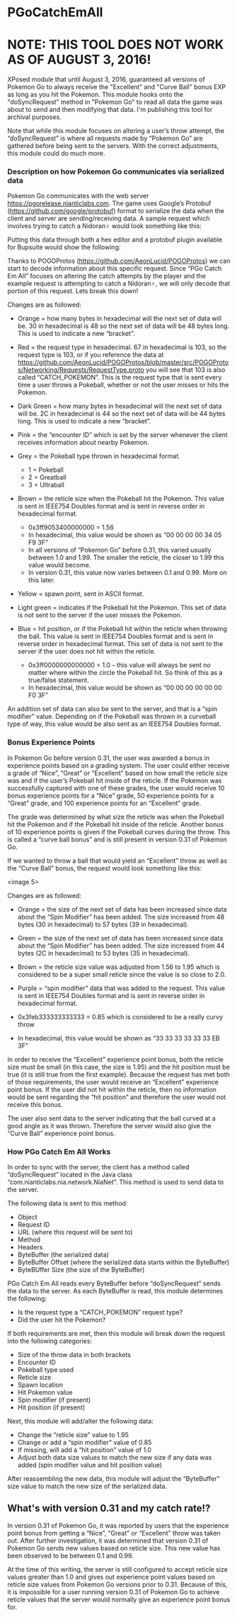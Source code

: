 # PGoCatchEmAll
# NOTE: THIS TOOL DOES NOT WORK AS OF AUGUST 3, 2016!

XPosed module that until August 3, 2016, guaranteed all versions of Pokemon Go to always receive the "Excellent" and "Curve Ball" bonus EXP as long as you hit the Pokemon. This module hooks onto the "doSyncRequest" method in "Pokemon Go" to read all data the game was about to send and then modifying that data. I'm publishing this tool for archival purposes.

Note that while this module focuses on altering a user’s throw attempt, the “doSyncRequest” is where all requests made by “Pokemon Go” are gathered before being sent to the servers. With the correct adjustments, this module could do much more.

### Description on how Pokemon Go communicates via serialized data
Pokemon Go communicates with the web server https://pgorelease.nianticlabs.com. The game uses Google’s Protobuf (https://github.com/google/protobuf) format to serialize the data when the client and server are sending/receiving data. A sample request which involves trying to catch a Nidoran♀ would look something like this:

<image1>

Putting this data through both a hex editor and a protobuf plugin available for Bupsuite would show the following:

<image2>
<image3>

Thanks to POGOProtos (https://github.com/AeonLucid/POGOProtos) we can start to decode information about this specific request. Since “PGo Catch Em All” focuses on altering the catch attempts by the player and the example request is attempting to catch a Nidoran♀, we will only decode that portion of this request.
Lets break this down!

<image4>

Changes are as followed:

* Orange = how many bytes in hexadecimal will the next set of data will be. 30 in hexadecimal is 48 so the next set of data will be 48 bytes long. This is used to indicate a new “bracket”.

* Red = the request type in hexadecimal. 67 in hexadecimal is 103, so the request type is 103, or if you reference the data at https://github.com/AeonLucid/POGOProtos/blob/master/src/POGOProtos/Networking/Requests/RequestType.proto you will see that 103 is also called “CATCH_POKEMON”. This is the request type that is sent every time a user throws a Pokeball, whether or not the user misses or hits the Pokemon.

* Dark Green = how many bytes in hexadecimal will the next set of data will be. 2C in hexadecimal is 44 so the next set of data will be 44 bytes long. This is used to indicate a new “bracket”.

* Pink = the “encounter ID” which is set by the server whenever the client receives information about nearby Pokemon.

* Grey = the Pokeball type thrown in hexadecimal format.
  * 1 = Pokeball
  * 2 = Greatball
  * 3 = Ultraball

* Brown = the reticle size when the Pokeball hit the Pokemon. This value is sent in IEEE754 Doubles format and is sent in reverse order in hexadecimal format.
  * 0x3ff9053400000000 = 1.56
  * In hexadecimal, this value would be shown as “00 00 00 00 34 05 F9 3F”
  * In all versions of “Pokemon Go” before 0.31, this varied usually between 1.0 and 1.99. The smaller the reticle, the closer to 1.99 this value would become.
  * In version 0.31, this value now varies between 0.1 and 0.99. More on this later.
* Yellow = spawn point, sent in ASCII format.

* Light green = indicates if the Pokeball hit the Pokemon. This set of data is not sent to the server if the user misses the Pokemon.

* Blue = hit position, or if the Pokeball hit within the reticle when throwing the ball. This value is sent in IEEE754 Doubles format and is sent in reverse order in hexadecimal format. This set of data is not sent to the server if the user does not hit within the reticle.
  * 0x3ff0000000000000 = 1.0 – this value will always be sent no matter where within the circle the Pokeball hit. So think of this as a true/false statement.
  * In hexadecimal, this value would be shown as “00 00 00 00 00 00 F0 3F”

An addition set of data can also be sent to the server, and that is a “spin modifier” value. Depending on if the Pokeball was thrown in a curveball type of way, this value would be also sent as an IEEE754 Doubles format.

### Bonus Experience Points
In Pokemon Go before version 0.31, the user was awarded a bonus in experience points based on a grading system. The user could either receive a grade of “Nice”, “Great” or “Excellent” based on how small the reticle size was and if the user’s Pokeball hit inside of the reticle. If the Pokemon was successfully captured with one of these grades, the user would receive 10 bonus experience points for a “Nice” grade, 50 experience points for a “Great” grade, and 100 experience points for an “Excellent” grade.

The grade was determined by what size the reticle was when the Pokeball hit the Pokemon and if the Pokeball hit inside of the reticle.
Another bonus of 10 experience points is given if the Pokeball curves during the throw. This is called a “curve ball bonus” and is still present in version 0.31 of Pokemon Go.

If we wanted to throw a ball that would yield an “Excellent” throw as well as the “Curve Ball” bonus, the request would look something like this:

<image 5>

Changes are as followed:

*  Orange = the size of the next set of data has been increased since data about the “Spin Modifier” has been added. The size increased from 48 bytes (30 in hexadecimal) to 57 bytes (39 in hexadecimal).

*  Green = the size of the next set of data has been increased since data about the “Spin Modifier” has been added. The size increased from 44 bytes (2C in hexadecimal) to 53 bytes (35 in hexadecimal).

*  Brown = the reticle size value was adjusted from 1.56 to 1.95 which is considered to be a super small reticle since the value is so close to 2.0.

*  Purple = “spin modifier” data that was added to the request. This value is sent in IEEE754 Doubles format and is sent in reverse order in hexadecimal format.
  *	0x3feb333333333333 = 0.85 which is considered to be a really curvy throw
  *	In hexadecimal, this value would be shown as “33 33 33 33 33 33 EB 3F”

In order to receive the “Excellent” experience point bonus, both the reticle size must be small (in this case, the size is 1.95) and the hit position must be true (it is still true from the first example). Because the request has met both of those requirements, the user would receive an “Excellent” experience point bonus. If the user did not hit within the reticle, then no information would be sent regarding the “hit position” and therefore the user would not receive this bonus.

The user also sent data to the server indicating that the ball curved at a good angle as it was thrown. Therefore the server would also give the “Curve Ball” experience point bonus.

### How PGo Catch Em All Works

In order to sync with the server, the client has a method called “doSyncRequest” located in the Java class “com.nianticlabs.nia.network.NiaNet”. This method is used to send data to the server.

The following data is sent to this method:

*	Object
*	Request ID
*	URL (where this request will be sent to)
*	Method
*	Headers
*	ByteBuffer (the serialized data)
*	ByteBuffer Offset (where the serialized data starts within the ByteBuffer)
*	ByteBUffer Size (the size of the ByteBuffer)

PGo Catch Em All reads every ByteBuffer before “doSyncRequest” sends the data to the server. As each ByteBuffer is read, this module determines the following:

*	Is the request type a “CATCH_POKEMON” request type?
*	Did the user hit the Pokemon?

If both requirements are met, then this module will break down the request into the following categories:

*	Size of the throw data in both brackets
*	Encounter ID
*	Pokeball type used
*	Reticle size
*	Spawn location
*	Hit Pokemon value
*	Spin modifier (if present)
*	Hit position (if present)

Next, this module will add/alter the following data:

*	Change the “reticle size” value to 1.95
*	Change or add a “spin modifier” value of 0.85
*	If missing, will add a “hit position” value of 1.0
*	Adjust both data size values to match the new size if any data was added (spin modifier value and hit position value)

After reassembling the new data, this module will adjust the “ByteBuffer” size value to match the new size of the serialized data.

## What's with version 0.31 and my catch rate!?

In version 0.31 of Pokemon Go, it was reported by users that the experience point bonus from getting a “Nice”, “Great” or “Excellent” throw was taken out. After further investigation, it was determined that version 0.31 of Pokemon Go sends new values based on reticle size. This new value has been observed to be between 0.1 and 0.99. 

At the time of this writing, the server is still configured to accept reticle size values greater than 1.0 and gives out experience point values based on reticle size values from Pokemon Go versions prior to 0.31. Because of this, it is impossible for a user running version 0.31 of Pokemon Go to achieve reticle values that the server would normally give an experience point bonus for. 
